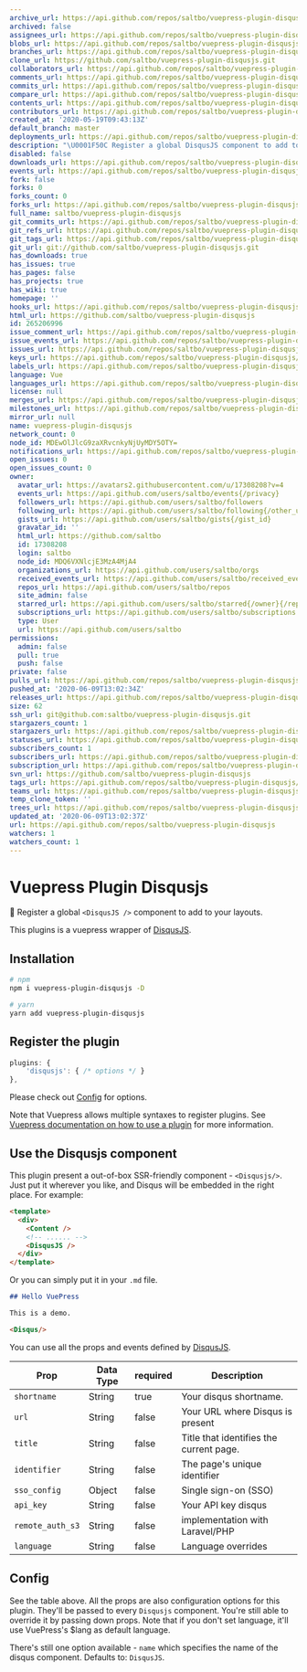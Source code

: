 ```yaml
---
archive_url: https://api.github.com/repos/saltbo/vuepress-plugin-disqusjs/{archive_format}{/ref}
archived: false
assignees_url: https://api.github.com/repos/saltbo/vuepress-plugin-disqusjs/assignees{/user}
blobs_url: https://api.github.com/repos/saltbo/vuepress-plugin-disqusjs/git/blobs{/sha}
branches_url: https://api.github.com/repos/saltbo/vuepress-plugin-disqusjs/branches{/branch}
clone_url: https://github.com/saltbo/vuepress-plugin-disqusjs.git
collaborators_url: https://api.github.com/repos/saltbo/vuepress-plugin-disqusjs/collaborators{/collaborator}
comments_url: https://api.github.com/repos/saltbo/vuepress-plugin-disqusjs/comments{/number}
commits_url: https://api.github.com/repos/saltbo/vuepress-plugin-disqusjs/commits{/sha}
compare_url: https://api.github.com/repos/saltbo/vuepress-plugin-disqusjs/compare/{base}...{head}
contents_url: https://api.github.com/repos/saltbo/vuepress-plugin-disqusjs/contents/{+path}
contributors_url: https://api.github.com/repos/saltbo/vuepress-plugin-disqusjs/contributors
created_at: '2020-05-19T09:43:13Z'
default_branch: master
deployments_url: https://api.github.com/repos/saltbo/vuepress-plugin-disqusjs/deployments
description: "\U0001F50C Register a global DisqusJS component to add to your layouts"
disabled: false
downloads_url: https://api.github.com/repos/saltbo/vuepress-plugin-disqusjs/downloads
events_url: https://api.github.com/repos/saltbo/vuepress-plugin-disqusjs/events
fork: false
forks: 0
forks_count: 0
forks_url: https://api.github.com/repos/saltbo/vuepress-plugin-disqusjs/forks
full_name: saltbo/vuepress-plugin-disqusjs
git_commits_url: https://api.github.com/repos/saltbo/vuepress-plugin-disqusjs/git/commits{/sha}
git_refs_url: https://api.github.com/repos/saltbo/vuepress-plugin-disqusjs/git/refs{/sha}
git_tags_url: https://api.github.com/repos/saltbo/vuepress-plugin-disqusjs/git/tags{/sha}
git_url: git://github.com/saltbo/vuepress-plugin-disqusjs.git
has_downloads: true
has_issues: true
has_pages: false
has_projects: true
has_wiki: true
homepage: ''
hooks_url: https://api.github.com/repos/saltbo/vuepress-plugin-disqusjs/hooks
html_url: https://github.com/saltbo/vuepress-plugin-disqusjs
id: 265206996
issue_comment_url: https://api.github.com/repos/saltbo/vuepress-plugin-disqusjs/issues/comments{/number}
issue_events_url: https://api.github.com/repos/saltbo/vuepress-plugin-disqusjs/issues/events{/number}
issues_url: https://api.github.com/repos/saltbo/vuepress-plugin-disqusjs/issues{/number}
keys_url: https://api.github.com/repos/saltbo/vuepress-plugin-disqusjs/keys{/key_id}
labels_url: https://api.github.com/repos/saltbo/vuepress-plugin-disqusjs/labels{/name}
language: Vue
languages_url: https://api.github.com/repos/saltbo/vuepress-plugin-disqusjs/languages
license: null
merges_url: https://api.github.com/repos/saltbo/vuepress-plugin-disqusjs/merges
milestones_url: https://api.github.com/repos/saltbo/vuepress-plugin-disqusjs/milestones{/number}
mirror_url: null
name: vuepress-plugin-disqusjs
network_count: 0
node_id: MDEwOlJlcG9zaXRvcnkyNjUyMDY5OTY=
notifications_url: https://api.github.com/repos/saltbo/vuepress-plugin-disqusjs/notifications{?since,all,participating}
open_issues: 0
open_issues_count: 0
owner:
  avatar_url: https://avatars2.githubusercontent.com/u/17308208?v=4
  events_url: https://api.github.com/users/saltbo/events{/privacy}
  followers_url: https://api.github.com/users/saltbo/followers
  following_url: https://api.github.com/users/saltbo/following{/other_user}
  gists_url: https://api.github.com/users/saltbo/gists{/gist_id}
  gravatar_id: ''
  html_url: https://github.com/saltbo
  id: 17308208
  login: saltbo
  node_id: MDQ6VXNlcjE3MzA4MjA4
  organizations_url: https://api.github.com/users/saltbo/orgs
  received_events_url: https://api.github.com/users/saltbo/received_events
  repos_url: https://api.github.com/users/saltbo/repos
  site_admin: false
  starred_url: https://api.github.com/users/saltbo/starred{/owner}{/repo}
  subscriptions_url: https://api.github.com/users/saltbo/subscriptions
  type: User
  url: https://api.github.com/users/saltbo
permissions:
  admin: false
  pull: true
  push: false
private: false
pulls_url: https://api.github.com/repos/saltbo/vuepress-plugin-disqusjs/pulls{/number}
pushed_at: '2020-06-09T13:02:34Z'
releases_url: https://api.github.com/repos/saltbo/vuepress-plugin-disqusjs/releases{/id}
size: 62
ssh_url: git@github.com:saltbo/vuepress-plugin-disqusjs.git
stargazers_count: 1
stargazers_url: https://api.github.com/repos/saltbo/vuepress-plugin-disqusjs/stargazers
statuses_url: https://api.github.com/repos/saltbo/vuepress-plugin-disqusjs/statuses/{sha}
subscribers_count: 1
subscribers_url: https://api.github.com/repos/saltbo/vuepress-plugin-disqusjs/subscribers
subscription_url: https://api.github.com/repos/saltbo/vuepress-plugin-disqusjs/subscription
svn_url: https://github.com/saltbo/vuepress-plugin-disqusjs
tags_url: https://api.github.com/repos/saltbo/vuepress-plugin-disqusjs/tags
teams_url: https://api.github.com/repos/saltbo/vuepress-plugin-disqusjs/teams
temp_clone_token: ''
trees_url: https://api.github.com/repos/saltbo/vuepress-plugin-disqusjs/git/trees{/sha}
updated_at: '2020-06-09T13:02:37Z'
url: https://api.github.com/repos/saltbo/vuepress-plugin-disqusjs
watchers: 1
watchers_count: 1
---
```


# Vuepress Plugin Disqusjs
🔌 Register a global `<DisqusJS />` component to add to your layouts.

This plugins is a vuepress wrapper of [DisqusJS](https://github.com/SukkaW/DisqusJS).

## Installation

```bash
# npm
npm i vuepress-plugin-disqusjs -D

# yarn
yarn add vuepress-plugin-disqusjs
```

## Register the plugin

```js
plugins: {
    'disqusjs': { /* options */ }
},

```

Please check out [Config](#config) for options.

Note that Vuepress allows multiple syntaxes to register plugins. See [Vuepress documentation on how to use a plugin](https://vuepress.vuejs.org/plugin/using-a-plugin.html) for more information.

## Use the Disqusjs component

This plugin present a out-of-box SSR-friendly component  - `<Disqusjs/>`. Just put it wherever you like, and Disqus will be embedded in the right place. For example:

```html
<template>
  <div>
    <Content />
    <!-- ...... -->
    <DisqusJS />
  </div>
</template>
```
Or you can simply put it in your `.md` file.
```markdown
## Hello VuePress

This is a demo.

<Disqus/>
```

You can use all the props and events defined by [DisqusJS](https://github.com/SukkaW/DisqusJS).

Prop            | Data Type  | required  | Description
--------------- | ---------- | --------- | -----------
`shortname`     | String     | true      | Your disqus shortname.
`url`           | String     | false     | Your URL where Disqus is present
`title`         | String     | false     | Title that identifies the current page.
`identifier`    | String     | false     | The page's unique identifier
`sso_config`    | Object     | false     | Single sign-on (SSO)
`api_key`       | String     | false     | Your API key disqus
`remote_auth_s3`| String     | false     | implementation with Laravel/PHP
`language`      | String     | false     | Language overrides

## Config 

See the table above. All the props are also configuration options for this plugin. They'll be passed to every `Disqusjs` component. You're still able to override it by passing down props. Note that if you don't set language, it'll use VuePress's $lang as default language.

There's still one option available - `name` which specifies the name of the disqus component. Defaults to: `DisqusJS`.
